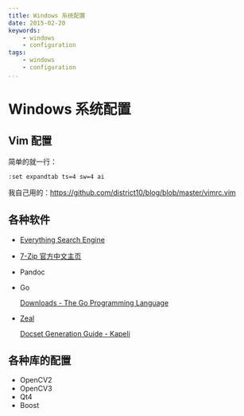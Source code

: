 ```yaml
---
title: Windows 系统配置
date: 2015-02-20
keywords:
    - windows
    - configuration
tags:
    - windows
    - configuration
...
```


Windows 系统配置
================

Vim 配置
--------

简单的就一行：

```vimrc
:set expandtab ts=4 sw=4 ai
```

我自己用的：<https://github.com/district10/blog/blob/master/vimrc.vim>

各种软件
--------

-   [Everything Search Engine](http://www.voidtools.com/)

-   [7-Zip 官方中文主页](http://sparanoid.com/lab/7z/)

-   Pandoc

-   Go

    [Downloads - The Go Programming Language](https://golang.org/dl/)

-   [Zeal](https://zealdocs.org/)

    [Docset Generation Guide - Kapeli](https://kapeli.com/docsets)

各种库的配置
------------

-   OpenCV2
-   OpenCV3
-   Qt4
-   Boost
